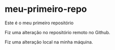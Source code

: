 # meu-primeiro-repo
Este é o meu primeiro repositório


Fiz uma alteração no repositório remoto no Github.

Fiz uma alteração local na minha máquina.
